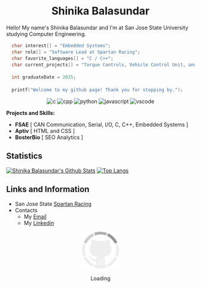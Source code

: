 <h1 align="center">
  <b>Shinika Balasundar</b>
</h1>

Hello! My name's Shinika Balasundar and I'm at San Jose State University studying Computer Engineering.

```c
  char interest[] = "Embedded Systems";
  char role[] = "Software Lead at Spartan Racing";
  char favorite_languages[] = "C / C++";
  char current_projects[] = "Torque Controls, Vehicle Control Unit, and Battery Management System";
  
  int graduateDate = 2025;
  
  printf("Welcome to my github page! Thank you for stopping by.");
```
<p align="center">
<img src="https://user-images.githubusercontent.com/59575502/127426751-01af6b81-3523-47d2-95b8-6166f9c3c3aa.png" alt="c" width="25" height="25" />
<img src="https://user-images.githubusercontent.com/59575502/127426757-5335f7bc-c63a-4e58-9e96-f43982df842d.png" alt="cpp" width="25" height="25" />
<img src="https://user-images.githubusercontent.com/59575502/127426759-a687aa90-d647-46c9-86f7-c8e948f8095e.png" alt="python" width="25" height="25" />
<img src="https://user-images.githubusercontent.com/59575502/127426312-4a7a6d79-4b40-4b06-8c94-824ea3e8410e.png" alt="javascript" width="25" height="25" />
<img src="https://user-images.githubusercontent.com/59575502/127427980-4b5ba4cf-daee-474f-a500-872181ccc470.png" alt="vscode" width="25" height="25" />
</p>

**Projects and Skills:**
- **FSAE** [ CAN Communication, Serial, I/O, C, C++, Embedded Systems ]
- **Aptiv** [ HTML and CSS ]
- **BosterBio** [ SEO Analytics ]

## Statistics

<a href="https://github.com/shibcreate"><img alt="Shinika Balasundar's Github Stats" src="https://github-readme-stats.vercel.app/api/?username=shibcreate&show_icons=true&title_color=fff&icon_color=79ff97&text_color=9f9f9f&bg_color=151515&show_icons=true&count_private=true&hide_border=true" height="141px"/></a>
[![Top Langs](https://github-readme-stats.vercel.app/api/top-langs/?username=shibcreate&layout=compact)](https://github.com/shibcreate/github-readme-stats)

## Links and Information

- San Jose State [Spartan Racing](https://www.sjsuformulasae.com/)
- Contacts
  - My [Email](mailto:shinikab@outlook.com)
  - My [Linkedin](https://www.linkedin.com/in/shinika-balasundar/)
  
  
<div align="center">
    <img src="GitHub.gif" height="100" />
    <p>Loading</p>
</div>
